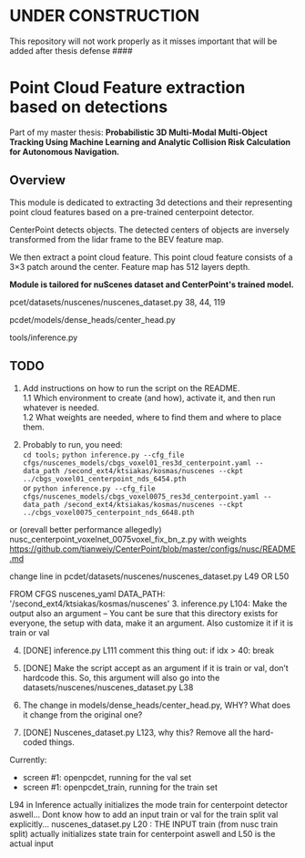 # UNDER CONSTRUCTION #

This repository will not work properly as it misses important that will be added after thesis defense ####
# Point Cloud Feature extraction based on detections
Part of my master thesis: 
**Probabilistic 3D Multi-Modal Multi-Object Tracking Using Machine Learning and Analytic Collision Risk Calculation for Autonomous Navigation.**

## Overview
This module is dedicated to extracting 3d detections and their representing point cloud features based on a pre-trained centerpoint detector.

CenterPoint detects objects. The detected centers of objects are inversely transformed from the lidar frame to the BEV feature map. 

We then extract a point cloud feature. This point cloud feature consists of a 3×3 patch around the center. Feature map has 512 layers depth.

**Module is tailored for nuScenes dataset and CenterPoint's trained model.**

pcet/datasets/nuscenes/nuscenes_dataset.py 38, 44, 119

pcdet/models/dense_heads/center_head.py

tools/inference.py


## TODO 
1. Add instructions on how to run the script on the README.  
1.1 Which environment to create (and how), activate it, and then run whatever is needed.  
1.2 What weights are needed, where to find them and where to place them.


2. Probably to run, you need:   
`cd tools;`
`python inference.py --cfg_file cfgs/nuscenes_models/cbgs_voxel01_res3d_centerpoint.yaml --data_path /second_ext4/ktsiakas/kosmas/nuscenes --ckpt ../cbgs_voxel01_centerpoint_nds_6454.pth`  
or
`python inference.py --cfg_file cfgs/nuscenes_models/cbgs_voxel0075_res3d_centerpoint.yaml --data_path /second_ext4/ktsiakas/kosmas/nuscenes --ckpt ../cbgs_voxel0075_centerpoint_nds_6648.pth`  

or (orevall better performance allegedly)
nusc_centerpoint_voxelnet_0075voxel_fix_bn_z.py with weights https://github.com/tianweiy/CenterPoint/blob/master/configs/nusc/README.md



change line in pcdet/datasets/nuscenes/nuscenes_dataset.py L49 OR L50

FROM CFGS nuscenes_yaml DATA_PATH: '/second_ext4/ktsiakas/kosmas/nuscenes'
3. inference.py L104: Make the output also an argument – You cant be sure that this directory exists for everyone, the setup with data, make it an argument. Also customize it if it is train or val

4. [DONE] inference.py L111 comment this thing out: if idx > 40:  break

5. [DONE] Make the script accept as an argument if it is train or val, don’t hardcode this. So, this argument will also go into the datasets/nuscenes/nuscenes_dataset.py L38

6. The change in models/dense_heads/center_head.py, WHY? What does it change from the original one?

7. [DONE] Nuscenes_dataset.py L123, why this? Remove all the hard-coded things.  

Currently:  
- screen #1: openpcdet, running for the val set
- screen #1: openpcdet_train, running for the train set

L94 in Inference actually initializes the mode train for centerpoint detector aswell...
Dont know how to add an input train or val for the train split val explicitly...
nuscenes_dataset.py L20 : THE INPUT train (from nusc train split) actually initializes state train for centerpoint aswell
and L50 is the actual input
